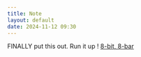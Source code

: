 ```yaml
---
title: Note
layout: default
date: 2024-11-12 09:30
---
```


FINALLY put this out. Run it up ! [8-bit, 8-bar](https://sidemissions.substack.com/p/8-bit-8-bar-4e6)
